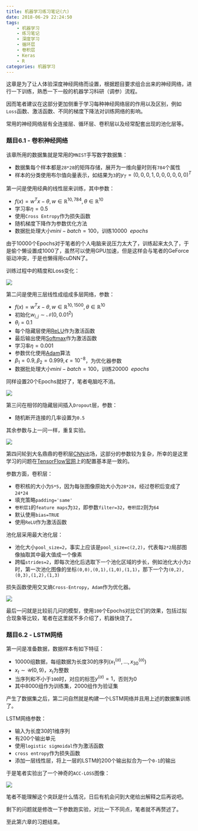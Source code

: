 ```yaml
---
title: 机器学习练习笔记(六)
date: 2018-06-29 22:24:50
tags:
	- 机器学习
	- 练习笔记
	- 深度学习
	- 循环层
	- 卷积层
	- Keras
	- R
categories:	机器学习
---
```


这章是为了让人体验深度神经网络而设置，根据题目要求组合出来的神经网络，进行一下训练，熟悉一下一般的机器学习科研（调参）流程。

因而笔者建议在这部分更加侧重于学习每种神经网络层的作用以及区别，例如`Loss`函数、激活函数、不同的梯度下降法对训练网络的影响。

常用的神经网络层有全连接层、循环层、卷积层以及经常配套出现的池化层等。

### 题目6.1 - 卷积神经网络

该章所用的数据集就是常用的`MNIST`手写数字数据集：

- 数据集每个样本都是`28*28`的矩阵存储，展开为一维向量时则有`784`个属性
- 样本的分类使用布尔值向量表示，如结果为`3`的$y_T=(0,0,0,1,0,0,0,0,0,0)^T$

第一问是使用经典的线性层来训练，其中参数：

- $f(x) = w^T x - \theta, w \in \mathbb{R}^{10, 784}, \theta \in \mathbb{R}^{10}$
- 学习率$\eta = 0.5$
- 使用`Cross Entropy`作为损失函数
- 随机梯度下降作为参数优化方法
- 数据批处理大小$mini-batch=100$，训练$10000~~epochs$

由于10000个Epochs对于笔者的个人电脑来说压力太大了，训练起来太久了，于是偷个懒设置成1000了，虽然可以使用GPU加速，但是这样会与笔者的GeForce驱动冲突，于是也懒得用cuDNN了。

训练过程中的精度和Loss变化：

![](机器学习练习笔记-六/e6-1a.png)

第二问是使用三层线性成组成多层网络，参数：

- $f(x) = w^T x - \theta, w \in \mathbb{R}^{10, 1500}, \theta \in \mathbb{R}^{10}$
- 初始化$w_{i,j} \sim \mathcal{N}(0, 0.01^2)$
- $\theta_{i}=0.1$
- 每个隐藏层使用<a href="https://en.wikipedia.org/wiki/Rectifier_(neural_networks)">ReLU</a>作为激活函数
- 最后输出使用[Softmax](https://en.wikipedia.org/wiki/Softmax_function)作为激活函数
- 学习率$\eta=0.001$
- 参数优化使用[Adam](https://en.wikipedia.org/wiki/Stochastic_gradient_descent#Adam)算法
- $\beta_1 = 0.9,\beta_2=0.999,\epsilon=10^{-8}$，为优化器参数
- 数据批处理大小$mini-batch=100$，训练$20000~~epochs$

同样设置20个Epochs就好了，笔者电脑吃不消。

![](机器学习练习笔记-六/e6-1b.png)

第三问在相邻的隐藏层间插入`Dropout`层，参数：

- 随机断开连接的几率设置为`0.5`

其余参数与上一问一样，重复实验。

![](机器学习练习笔记-六/e6-1c.png)

第四问轮到大名鼎鼎的卷积层[CNN](https://en.wikipedia.org/wiki/Convolutional_neural_network)出场，这部分的参数较为复杂，所幸的是这里学习的问题在[TensorFlow官网](https://www.tensorflow.org/)上的配置基本是一致的。

参数方面，卷积层：

- 卷积核的大小为`5*5`，因为每张图像原始大小为`28*28`，经过卷积后变成了`24*24`
- 填充策略`padding='same'`
- `卷积层1`的`feature maps`为`32`，即参数`filter=32`，`卷积层2`则为`64`
- 默认使用`bias=TRUE`
- 使用`ReLU`作为激活函数

池化层采用最大池化层：

- 池化大小`pool_size=2`，事实上应该是`pool_size=c(2,2)`，代表每`2*2`局部图像抽取其中最大值成一个像素
- 跨幅`strides=2`，即每次池化后选取下一个池化区域的步长，例如池化大小为`2`时，第一次池化图像的坐标`(0,0),(0,1),(1,0),(1,1)`，那下一个为`(0,2),(0,3),(1,2),(1,3)`

损失函数使用交叉熵`Cross-Entropy`，`Adam`作为优化器。

![](机器学习练习笔记-六/e6-1d.png)

最后一问就是比较前几问的模型，使用`100`个Epochs对比它们的效果，包括过拟合现象等比较，笔者在这里就不多介绍了，机器快烧了。

### 题目6.2 - LSTM网络

第一问是准备数据，数据样本有如下特征：

- 10000组数据，每组数据为长度30的序列$(x_1^{(\alpha)}, ..., x_{30}^{(\alpha)})$
- $x_t \sim \mathcal{U}(0,9)$，$x_t$为整数
- 当序列和不小于`100`时，对应的标签$y^{(\alpha)}=1$，否则为0
- 其中8000组作为训练集，2000组作为验证集

产生了数据集之后，第二问自然就是构建一个LSTM网络并且用上述的数据集训练了。

LSTM网络参数：

- 输入为长度30的1维序列
- 有200个输出单元
- 使用`logistic sigmoidal`作为激活函数
- `cross entropy`作为损失函数
- 添加一层线性层，将上一层的LSTM的200个输出拟合为一个`0-1`的输出

于是笔者实验出了一个神奇的`ACC-LOSS`图像：

![](机器学习练习笔记-六/e6-2b.png)

笔者不能理解这个突跃是什么情况，日后有机会问到大佬给出解释之后再说吧。

剩下的问题就是修改一下参数跑实验，对比一下不同点，笔者就不再赘述了。

至此第六章的习题结束。